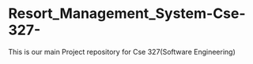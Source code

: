 # Resort_Management_System-Cse-327-
This is our main Project repository for Cse 327(Software Engineering)
